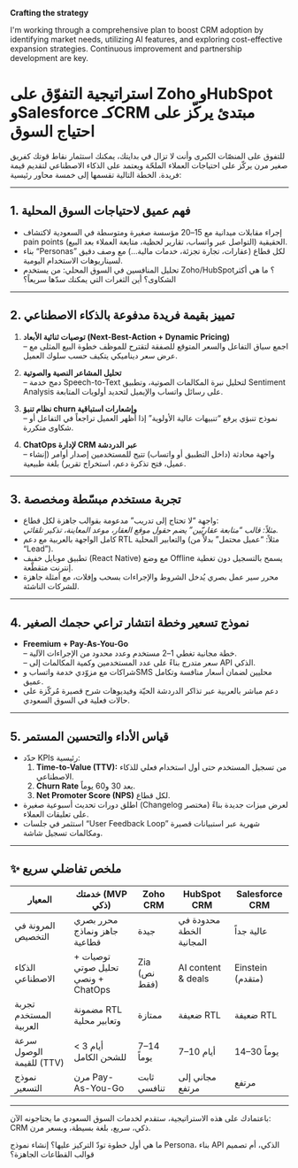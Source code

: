 **Crafting the strategy**

I'm working through a comprehensive plan to boost CRM adoption by identifying market needs, utilizing AI features, and exploring cost-effective expansion strategies. Continuous improvement and partnership development are key.
# استراتيجية التفوّق على Zoho وHubSpot وSalesforce كـCRM مبتدئ يركّز على احتياج السوق

للتفوق على المنصّات الكبرى وأنت لا تزال في بدايتك، يمكنك استثمار نقاط قوتك كفريق صغير مرن يركّز على احتياجات العملاء الملحّة ويعتمد على الذكاء الاصطناعي لتقديم قيمة فريدة. الخطة التالية تقسمها إلى خمسة محاور رئيسية:

---

## 1. فهم عميق لاحتياجات السوق المحلية

- إجراء مقابلات ميدانية مع 15–20 مؤسسة صغيرة ومتوسطة في السعودية لاكتشاف pain points الحقيقية (التواصل عبر واتساب، تقارير لحظية، متابعة العملاء بعد البيع).  
- بناء “Personas” لكل قطاع (عقارات، تجارة تجزئة، خدمات مالية…) مع وصف دقيق لسيناريوهات الاستخدام اليومية.  
- تحليل المنافسين في السوق المحلي: من يستخدم Zoho/HubSpot؟ ما هي أكثر الشكاوى؟ أين الثغرات التي يمكنك سدّها سريعاً؟

---

## 2. تمييز بقيمة فريدة مدفوعة بالذكاء الاصطناعي

1. **توصيات ثنائية الأبعاد (Next-Best-Action + Dynamic Pricing)**  
   – اجمع سياق التفاعل والسعر المتوقع للصفقة لتقترح للموظف خطوة البيع المثلى مع عرض سعر ديناميكي يتكيف حسب سلوك العميل.  

2. **تحليل المشاعر النصية والصوتية**  
   – دمج خدمة Speech-to-Text لتحليل نبرة المكالمات الصوتية، وتطبيق Sentiment Analysis على رسائل واتساب والإيميل لتحديد أولويات المتابعة.  

3. **نظام تنبؤ churn وإشعارات استباقية**  
   – نموذج تنبؤي يرفع “تنبيهات عالية الأولوية” إذا أظهر العميل تراجعاً في التفاعل أو شكاوى متكررة.  

4. **ChatOps لإدارة CRM عبر الدردشة**  
   – واجهة محادثة (داخل التطبيق أو واتساب) تتيح للمستخدمين إصدار أوامر (إنشاء عميل، فتح تذكرة دعم، استخراج تقرير) بلغة طبيعية.

---

## 3. تجربة مستخدم مبسّطة ومخصصة

- واجهة “لا تحتاج إلى تدريب” مدعومة بقوالب جاهزة لكل قطاع:  
  *مثلاً: قالب “متابعة عقاريّين” يضم حقول موقع العقار، موعد المعاينة، تذكير تلقائي.*  
- كامل الواجهة بالعربية مع دعم RTL والتعابير المحلية (مثلاً: “عميل محتمل” بدلاً من “Lead”).  
- تطبيق موبايل خفيف (React Native) مع وضع Offline يسمح بالتسجيل دون تغطية إنترنت متقطّعة.  
- محرر سير عمل بصري يُدخل الشروط والإجراءات بسحب وإفلات، مع أمثلة جاهزة للشركات الناشئة.

---

## 4. نموذج تسعير وخطة انتشار تراعي حجمك الصغير

- **Freemium + Pay-As-You-Go**  
  – خطة مجانية تغطي 1–2 مستخدم وعدد محدود من الإجراءات الآلية.  
  – سعر متدرج بناءً على عدد المستخدمين وكمية المكالمات إلى API الذكي.  
- شراكات مع مزوّدي خدمة واتساب وSMS محليين لضمان أسعار منافسة وتكامل عميق.  
- دعم مباشر بالعربية عبر تذاكر الدردشة الحيّة وفيديوهات شرح قصيرة مُركّزة على حالات فعلية في السوق السعودي.

---

## 5. قياس الأداء والتحسين المستمر

- حدّد KPIs رئيسية:  
  1. **Time-to-Value (TTV):** من تسجيل المستخدم حتى أول استخدام فعلي للذكاء الاصطناعي.  
  2. **Churn Rate**  بعد 30 و60 يوماً.  
  3. **Net Promoter Score (NPS)** لكل قطاع.  
- اطلق دورات تحديث أسبوعية صغيرة (Changelog مختصر) لعرض ميزات جديدة بناءً على تعليقات العملاء.  
- استثمر في جلسات “User Feedback Loop” شهرية عبر استبيانات قصيرة ومكالمات تسجيل شاشة.

---

## ✨ ملخص تفاضلي سريع

| المعيار                   | خدمتك (MVP ذكي)                  | Zoho CRM          | HubSpot CRM       | Salesforce CRM    |
|---------------------------|-----------------------------------|-------------------|-------------------|-------------------|
| المرونة في التخصيص        | محرر بصري جاهز ونماذج قطاعية     | جيدة              | محدودة في الخطة المجانية | عالية جداً        |
| الذكاء الاصطناعي          | توصيات + تحليل صوتي ونصي + ChatOps | Zia (نص فقط)     | AI content & deals | Einstein (متقدم) |
| تجربة المستخدم العربية    | مضمونة RTL وتعابير محلية          | ممتازة           | ضعيفة RTL         | ضعيفة RTL         |
| سرعة الوصول للقيمة (TTV)  | < 3 أيام للشحن الكامل            | 7–14 يوماً       | 7–10 أيام        | 14–30 يوماً      |
| نموذج التسعير             | مرن Pay-As-You-Go                 | ثابت تنافسي       | مجاني إلى مرتفع   | مرتفع            |

---

باعتمادك على هذه الاستراتيجية، ستقدم لخدمات السوق السعودي ما يحتاجونه الآن: CRM ذكي، سريع، بلغة بسيطة، وبسعر مرن.  

ما هي أول خطوة تودّ التركيز عليها؟ إنشاء نموذج Persona، بناء API الذكي، أم تصميم قوالب القطاعات الجاهزة؟
